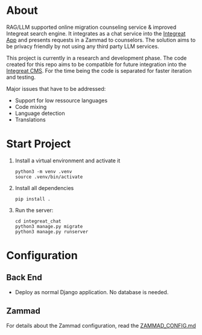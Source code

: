 # About

RAG/LLM supported online migration counseling service & improved Integreat search engine. It integrates as a chat service into the [Integreat App](https://github.com/digitalfabrik/integreat-app) and presents requests in a Zammad to counselors. The solution aims to be privacy friendly by not using any third party LLM services.

This project is currently in a research and development phase. The code created for this repo aims to be compatible for future integration into the [Integreat CMS](https://github.com/digitalfabrik/integreat-cms). For the time being the code is separated for faster iteration and testing.

Major issues that have to be addressed:

- Support for low ressource languages
- Code mixing
- Language detection
- Translations

# Start Project
1. Install a virtual environment and activate it
   ```
   python3 -m venv .venv
   source .venv/bin/activate
   ```
1. Install all dependencies
   ```
   pip install .
   ```
1. Run the server:
   ```
   cd integreat_chat
   python3 manage.py migrate
   python3 manage.py runserver
   ```

# Configuration

## Back End

* Deploy as normal Django application. No database is needed.

## Zammad

For details about the Zammad configuration, read the [ZAMMAD_CONFIG.md](./ZAMMAD_CONFIG.md)
